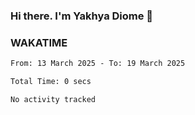 ### Hi there. I'm Yakhya Diome 👋

### WAKATIME
<!--START_SECTION:waka-->

```txt
From: 13 March 2025 - To: 19 March 2025

Total Time: 0 secs

No activity tracked
```

<!--END_SECTION:waka-->

